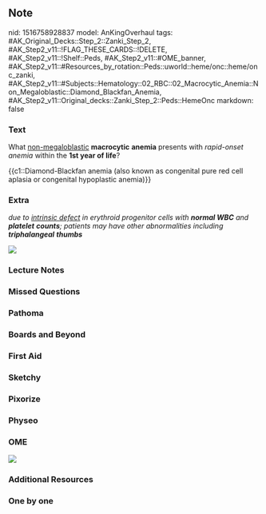 ## Note
nid: 1516758928837
model: AnKingOverhaul
tags: #AK_Original_Decks::Step_2::Zanki_Step_2, #AK_Step2_v11::!FLAG_THESE_CARDS::!DELETE, #AK_Step2_v11::!Shelf::Peds, #AK_Step2_v11::#OME_banner, #AK_Step2_v11::#Resources_by_rotation::Peds::uworld::heme/onc::heme/onc_zanki, #AK_Step2_v11::#Subjects::Hematology::02_RBC::02_Macrocytic_Anemia::Non_Megaloblastic::Diamond_Blackfan_Anemia, #AK_Step2_v11::Original_decks::Zanki_Step_2::Peds::HemeOnc
markdown: false

### Text
What <u>non-megaloblastic</u> <b>macrocytic</b> <b>anemia</b>
presents with <i>rapid-onset anemia</i> within the <b>1st year of
life</b>?
<div>
  {{c1::Diamond-Blackfan anemia (also known as congenital pure red
  cell aplasia or congenital hypoplastic anemia)}}
</div>

### Extra
<i>due to <u>intrinsic defect</u> in erythroid progenitor cells
with <b>normal WBC</b> and <b>platelet</b> <b>counts</b>; patients
may have other abnormalities including <b>triphalangeal</b>
<b>thumbs</b></i>
<div>
  <i><img src="Im2.jpg" class="resizer"></i>
</div>

### Lecture Notes


### Missed Questions


### Pathoma


### Boards and Beyond


### First Aid


### Sketchy


### Pixorize


### Physeo


### OME
<div class="ome-widget">
  <a href="https://onlinemeded.org?ref=anki"><img src=
  "_OME_AnkiFlashcards_General_4.png"></a>
</div>

### Additional Resources


### One by one

